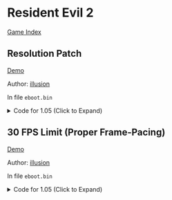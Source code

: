 # Resident Evil 2

[Game Index](README.md#games)

## Resolution Patch

[Demo](https://youtu.be/Qf3BCH8-ZPM)

Author: [illusion](https://github.com/illusion0001)

In file `eboot.bin`

<details>
<summary>Code for 1.05 (Click to Expand)</summary>

```
0x3FCA2D7 1F 85 2B 3F
# 67% of 1920x1080 or 2880x1620
# 1920x1080 => 1280x720
# 2880x1620 => 1920x1080
# 00 00 80 3F = 1.00f (default)
# 1F 85 2B 3F = 0.67f
```

</details>

## 30 FPS Limit (Proper Frame-Pacing)

[Demo](https://youtu.be/Qf3BCH8-ZPM)

Author: [illusion](https://github.com/illusion0001)

In file `eboot.bin`

<details>
<summary>Code for 1.05 (Click to Expand)</summary>

```
# Call

0x3F72473 48 E8 DB 07 00 00

# 0x1 to sceVideoOutSetFlipRate

0x3F72C54 41 8B 7F 10 BE 01 00 00 00 C3

## notes:
# 0x0 16.67ms -- 60hz
# 0x1 33.33ms -- 30hz
# 0x2 50.00ms -- 20hz
##
```

</details>

